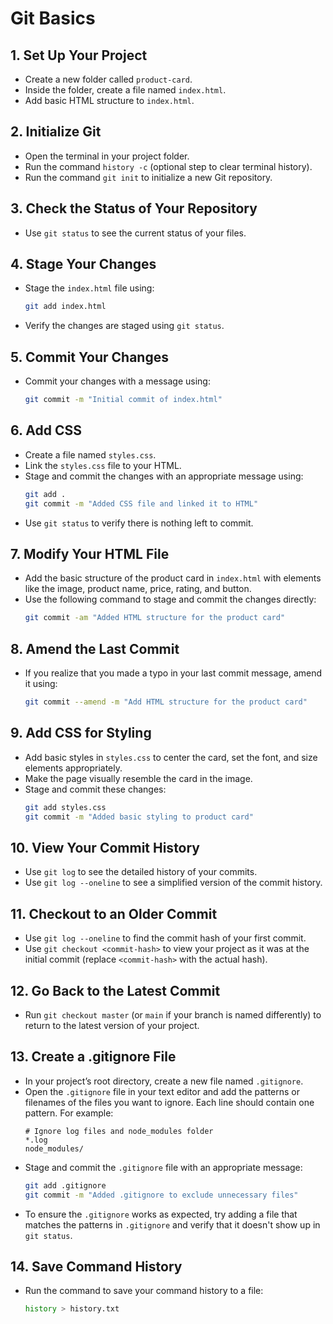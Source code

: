
# Git Basics

## 1. Set Up Your Project
- Create a new folder called `product-card`.
- Inside the folder, create a file named `index.html`.
- Add basic HTML structure to `index.html`.

## 2. Initialize Git
- Open the terminal in your project folder.
- Run the command `history -c` (optional step to clear terminal history).
- Run the command `git init` to initialize a new Git repository.

## 3. Check the Status of Your Repository
- Use `git status` to see the current status of your files.

## 4. Stage Your Changes
- Stage the `index.html` file using:
  ```bash
  git add index.html
  ```
- Verify the changes are staged using `git status`.

## 5. Commit Your Changes
- Commit your changes with a message using:
  ```bash
  git commit -m "Initial commit of index.html"
  ```

## 6. Add CSS
- Create a file named `styles.css`.
- Link the `styles.css` file to your HTML.
- Stage and commit the changes with an appropriate message using:
  ```bash
  git add .
  git commit -m "Added CSS file and linked it to HTML"
  ```
- Use `git status` to verify there is nothing left to commit.

## 7. Modify Your HTML File
- Add the basic structure of the product card in `index.html` with elements like the image, product name, price, rating, and button.
- Use the following command to stage and commit the changes directly:
  ```bash
  git commit -am "Added HTML structure for the product card"
  ```

## 8. Amend the Last Commit
- If you realize that you made a typo in your last commit message, amend it using:
  ```bash
  git commit --amend -m "Add HTML structure for the product card"
  ```

## 9. Add CSS for Styling
- Add basic styles in `styles.css` to center the card, set the font, and size elements appropriately.
- Make the page visually resemble the card in the image.
- Stage and commit these changes:
  ```bash
  git add styles.css
  git commit -m "Added basic styling to product card"
  ```

## 10. View Your Commit History
- Use `git log` to see the detailed history of your commits.
- Use `git log --oneline` to see a simplified version of the commit history.

## 11. Checkout to an Older Commit
- Use `git log --oneline` to find the commit hash of your first commit.
- Use `git checkout <commit-hash>` to view your project as it was at the initial commit (replace `<commit-hash>` with the actual hash).

## 12. Go Back to the Latest Commit
- Run `git checkout master` (or `main` if your branch is named differently) to return to the latest version of your project.

## 13. Create a .gitignore File
- In your project’s root directory, create a new file named `.gitignore`.
- Open the `.gitignore` file in your text editor and add the patterns or filenames of the files you want to ignore. Each line should contain one pattern. For example:
  ```plaintext
  # Ignore log files and node_modules folder
  *.log
  node_modules/
  ```
- Stage and commit the `.gitignore` file with an appropriate message:
  ```bash
  git add .gitignore
  git commit -m "Added .gitignore to exclude unnecessary files"
  ```
- To ensure the `.gitignore` works as expected, try adding a file that matches the patterns in `.gitignore` and verify that it doesn't show up in `git status`.

## 14. Save Command History
- Run the command to save your command history to a file:
  ```bash
  history > history.txt
  ```



